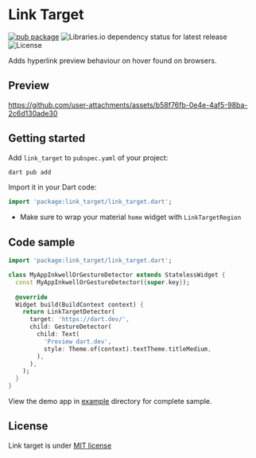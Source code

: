 <!--
This README describes the package. If you publish this package to pub.dev,
this README's contents appear on the landing page for your package.

For information about how to write a good package README, see the guide for
[writing package pages](https://dart.dev/tools/pub/writing-package-pages).

For general information about developing packages, see the Dart guide for
[creating packages](https://dart.dev/guides/libraries/create-packages)
and the Flutter guide for
[developing packages and plugins](https://flutter.dev/to/develop-packages).
-->

# Link Target

[![pub package](https://img.shields.io/pub/v/link_target.svg)](https://pub.dev/packages/link_target)
![Libraries.io dependency status for latest release](https://img.shields.io/librariesio/release/pub/link_target)
![License](https://img.shields.io/github/license/juliotati/link_target)

Adds hyperlink preview behaviour on hover found on browsers.

## Preview

https://github.com/user-attachments/assets/b58f76fb-0e4e-4af5-98ba-2c6d130ade30

## Getting started

Add `link_target` to `pubspec.yaml` of your project:
```sh
dart pub add
```

Import it in your Dart code:
```dart
import 'package:link_target/link_target.dart';
```

- Make sure to wrap your material `home` widget with `LinkTargetRegion`

## Code sample

```dart
import 'package:link_target/link_target.dart';

class MyAppInkwellOrGestureDetector extends StatelessWidget {
  const MyAppInkwellOrGestureDetector({super.key});
  
  @override
  Widget build(BuildContext context) {
    return LinkTargetDetector(
      target: 'https://dart.dev/',
      child: GestureDetector(
        child: Text(
          'Preview dart.dev',
          style: Theme.of(context).textTheme.titleMedium,
        ),
      ),
    );
  }
}
```

View the demo app in [example](https://github.com/Juliotati/link_target/tree/main/example) directory for complete sample.

## License

Link target is under [MIT license](https://github.com/juliotati/link_target/blob/main/LICENSE)
